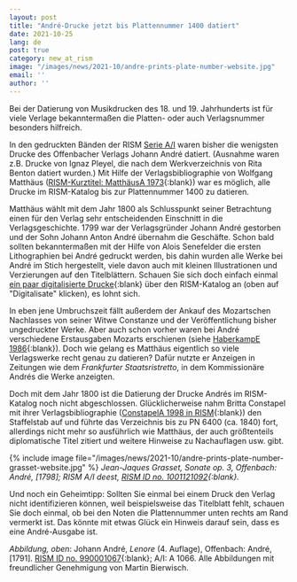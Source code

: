 ```yaml
---
layout: post
title: "André-Drucke jetzt bis Plattennummer 1400 datiert"
date: 2021-10-25
lang: de
post: true
category: new_at_rism
image: "/images/news/2021-10/andre-prints-plate-number-website.jpg"
email: ''
author: ''
---
```


Bei der Datierung von Musikdrucken des 18. und 19. Jahrhunderts ist für viele Verlage bekanntermaßen die Platten- oder auch Verlagsnummer besonders hilfreich.  

In den gedruckten Bänden der RISM [Serie A/I](/publications.html#series-a-inventories-of-musical-sources) waren bisher die wenigsten Drucke des Offenbacher Verlags Johann André datiert. (Ausnahme waren z.B. Drucke von Ignaz Pleyel, die nach dem Werkverzeichnis von Rita Benton datiert wurden.) Mit Hilfe der Verlagsbibliographie von Wolfgang Matthäus ([RISM-Kurztitel: MatthäusA 1973](https://opac.rism.info/search?View=rism&q=lit1318){:blank}) war es möglich, alle Drucke im RISM-Katalog bis zur Plattennummer 1400 zu datieren.  

Matthäus wählt mit dem Jahr 1800 als Schlusspunkt seiner Betrachtung einen für den Verlag sehr entscheidenden Einschnitt in die Verlagsgeschichte. 1799 war der Verlagsgründer Johann André gestorben und der Sohn Johann Anton André übernahm die Geschäfte. Schon bald sollten bekanntermaßen mit der Hilfe von Alois Senefelder die ersten Lithographien bei André gedruckt werden, bis dahin wurden alle Werke bei André im Stich hergestellt, viele davon auch mit kleinen Illustrationen und Verzierungen auf den Titelblättern. Schauen Sie sich doch einfach einmal [ein paar digitalisierte Drucke](https://opac.rism.info/metaopac/perma.do;jsessionid=BDF09DC9E6AC3082C9014CDEDC7E9AC9.touch01?v=rism&q=-1%3d%22ks40000344%22){:blank} über den RISM-Katalog an (oben auf "Digitalisate" klicken), es lohnt sich.  

In eben jene Umbruchszeit fällt außerdem der Ankauf des Mozartschen Nachlasses von seiner Witwe Constanze und der Veröffentlichung bisher ungedruckter Werke. Aber auch schon vorher waren bei André verschiedene Erstausgaben Mozarts erschienen (siehe [HaberkampE 1986](https://opac.rism.info/search?View=rism&q=lit2835){:blank}). Doch wie gelang es Matthäus eigentlich so viele Verlagswerke recht genau zu datieren? Dafür nutzte er Anzeigen in Zeitungen wie dem _Frankfurter Staatsristretto_, in dem Kommissionäre Andrés die Werke anzeigten.  

Doch mit dem Jahr 1800 ist die Datierung der Drucke Andrés im RISM-Katalog noch nicht abgeschlossen. Glücklicherweise nahm Britta Constapel mit ihrer Verlagsbibliographie ([ConstapelA 1998 in RISM](https://opac.rism.info/search?View=rism&q=lit2841){:blank}) den Staffelstab auf und führte das Verzeichnis bis zu PN 6400 (ca. 1840) fort, allerdings nicht mehr so ausführlich wie Matthäus, der auch größtenteils diplomatische Titel zitiert und weitere Hinweise zu Nachauflagen usw. gibt.  

{% include image file="/images/news/2021-10/andre-prints-plate-number-grasset-website.jpg" %}
_Jean-Jaques Grasset, Sonate op. 3, Offenbach: André, [1798]; RISM A/I deest, [RISM ID no. 1001121092](https://opac.rism.info/search?id=1001121092&View=rism){:blank}._   

Und noch ein Geheimtipp: Sollten Sie einmal bei einem Druck den Verlag nicht identifizieren können, weil beispielsweise das Titelblatt fehlt, schauen Sie doch einmal, ob bei den Noten die Plattennummer unten rechts am Rand vermerkt ist. Das könnte mit etwas Glück ein Hinweis darauf sein, dass es eine André-Ausgabe ist.  

_Abbildung, oben_: Johann André, _Lenore_ (4. Auflage), Offenbach: André, [1791]. [RISM ID no. 990001067](https://opac.rism.info/search?id=990001067&View=rism){:blank}; A/I: A 1066. Alle Abbildungen mit freundlicher Genehmigung von Martin Bierwisch.
